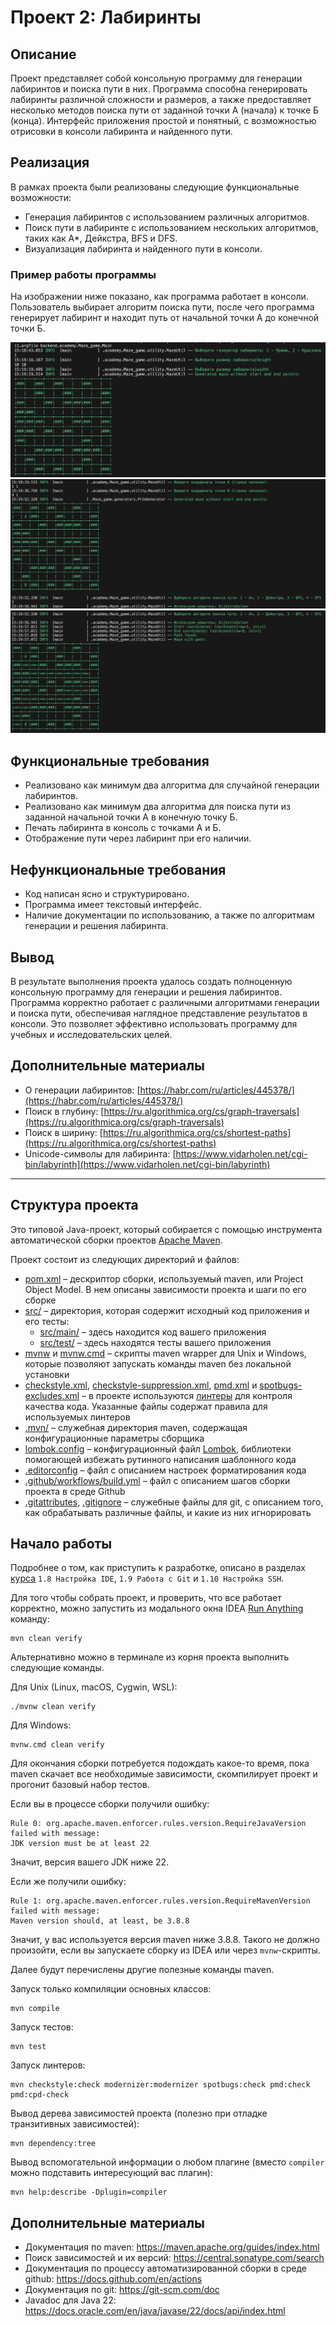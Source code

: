 # Проект 2: Лабиринты

## Описание
Проект представляет собой консольную программу для генерации лабиринтов и поиска пути в них. Программа способна генерировать лабиринты различной сложности и размеров, а также предоставляет несколько методов поиска пути от заданной точки А (начала) к точке Б (конца). Интерфейс приложения простой и понятный, с возможностью отрисовки в консоли лабиринта и найденного пути.


## Реализация
В рамках проекта были реализованы следующие функциональные возможности:
- Генерация лабиринтов с использованием различных алгоритмов.
- Поиск пути в лабиринте с использованием нескольких алгоритмов, таких как A*, Дейкстра, BFS и DFS.
- Визуализация лабиринта и найденного пути в консоли.

### Пример работы программы
На изображении ниже показано, как программа работает в консоли. Пользователь выбирает алгоритм поиска пути, после чего программа генерирует лабиринт и находит путь от начальной точки А до конечной точки Б.

![Пример работы программы](pics_realisation/image.png)
![Пример работы программы](pics_realisation/image2.png)
![Пример работы программы](pics_realisation/image3.png)

## Функциональные требования
- Реализовано как минимум два алгоритма для случайной генерации лабиринтов.
- Реализовано как минимум два алгоритма для поиска пути из заданной начальной точки А в конечную точку Б.
- Печать лабиринта в консоль с точками А и Б.
- Отображение пути через лабиринт при его наличии.

## Нефункциональные требования
- Код написан ясно и структурировано.
- Программа имеет текстовый интерфейс.
- Наличие документации по использованию, а также по алгоритмам генерации и решения лабиринта.

## Вывод
В результате выполнения проекта удалось создать полноценную консольную программу для генерации и решения лабиринтов. Программа корректно работает с различными алгоритмами генерации и поиска пути, обеспечивая наглядное представление результатов в консоли. Это позволяет эффективно использовать программу для учебных и исследовательских целей.

## Дополнительные материалы
- О генерации лабиринтов: [https://habr.com/ru/articles/445378/](https://habr.com/ru/articles/445378/)
- Поиск в глубину: [https://ru.algorithmica.org/cs/graph-traversals](https://ru.algorithmica.org/cs/graph-traversals)
- Поиск в ширину: [https://ru.algorithmica.org/cs/shortest-paths](https://ru.algorithmica.org/cs/shortest-paths)
- Unicode-символы для лабиринта: [https://www.vidarholen.net/cgi-bin/labyrinth](https://www.vidarholen.net/cgi-bin/labyrinth)


--- 

## Структура проекта

Это типовой Java-проект, который собирается с помощью инструмента автоматической
сборки проектов [Apache Maven](https://maven.apache.org/).

Проект состоит из следующих директорий и файлов:

- [pom.xml](./pom.xml) – дескриптор сборки, используемый maven, или Project
  Object Model. В нем описаны зависимости проекта и шаги по его сборке
- [src/](./src) – директория, которая содержит исходный код приложения и его
  тесты:
  - [src/main/](./src/main) – здесь находится код вашего приложения
  - [src/test/](./src/test) – здесь находятся тесты вашего приложения
- [mvnw](./mvnw) и [mvnw.cmd](./mvnw.cmd) – скрипты maven wrapper для Unix и
  Windows, которые позволяют запускать команды maven без локальной установки
- [checkstyle.xml](checkstyle.xml),
  [checkstyle-suppression.xml](checkstyle-suppression.xml), [pmd.xml](pmd.xml) и
  [spotbugs-excludes.xml](spotbugs-excludes.xml) – в проекте используются
  [линтеры](https://en.wikipedia.org/wiki/Lint_%28software%29) для контроля
  качества кода. Указанные файлы содержат правила для используемых линтеров
- [.mvn/](./.mvn) – служебная директория maven, содержащая конфигурационные
  параметры сборщика
- [lombok.config](lombok.config) – конфигурационный файл
  [Lombok](https://projectlombok.org/), библиотеки помогающей избежать рутинного
  написания шаблонного кода
- [.editorconfig](.editorconfig) – файл с описанием настроек форматирования кода
- [.github/workflows/build.yml](.github/workflows/build.yml) – файл с описанием
  шагов сборки проекта в среде Github
- [.gitattributes](.gitattributes), [.gitignore](.gitignore) – служебные файлы
  для git, с описанием того, как обрабатывать различные файлы, и какие из них
  игнорировать

## Начало работы

Подробнее о том, как приступить к разработке, описано в разделах
[курса][course-url] `1.8 Настройка IDE`, `1.9 Работа с Git` и
`1.10 Настройка SSH`.

Для того чтобы собрать проект, и проверить, что все работает корректно, можно
запустить из модального окна IDEA
[Run Anything](https://www.jetbrains.com/help/idea/running-anything.html)
команду:

```shell
mvn clean verify
```

Альтернативно можно в терминале из корня проекта выполнить следующие команды.

Для Unix (Linux, macOS, Cygwin, WSL):

```shell
./mvnw clean verify
```

Для Windows:

```shell
mvnw.cmd clean verify
```

Для окончания сборки потребуется подождать какое-то время, пока maven скачает
все необходимые зависимости, скомпилирует проект и прогонит базовый набор
тестов.

Если вы в процессе сборки получили ошибку:

```shell
Rule 0: org.apache.maven.enforcer.rules.version.RequireJavaVersion failed with message:
JDK version must be at least 22
```

Значит, версия вашего JDK ниже 22.

Если же получили ошибку:

```shell
Rule 1: org.apache.maven.enforcer.rules.version.RequireMavenVersion failed with message:
Maven version should, at least, be 3.8.8
```

Значит, у вас используется версия maven ниже 3.8.8. Такого не должно произойти,
если вы запускаете сборку из IDEA или через `mvnw`-скрипты.

Далее будут перечислены другие полезные команды maven.

Запуск только компиляции основных классов:

```shell
mvn compile
```

Запуск тестов:

```shell
mvn test
```

Запуск линтеров:

```shell
mvn checkstyle:check modernizer:modernizer spotbugs:check pmd:check pmd:cpd-check
```

Вывод дерева зависимостей проекта (полезно при отладке транзитивных
зависимостей):

```shell
mvn dependency:tree
```

Вывод вспомогательной информации о любом плагине (вместо `compiler` можно
подставить интересующий вас плагин):

```shell
mvn help:describe -Dplugin=compiler
```

## Дополнительные материалы

- Документация по maven: https://maven.apache.org/guides/index.html
- Поиск зависимостей и их версий: https://central.sonatype.com/search
- Документация по процессу автоматизированной сборки в среде github:
  https://docs.github.com/en/actions
- Документация по git: https://git-scm.com/doc
- Javadoc для Java 22:
  https://docs.oracle.com/en/java/javase/22/docs/api/index.html

[course-url]: https://edu.tinkoff.ru/all-activities/courses/870efa9d-7067-4713-97ae-7db256b73eab
